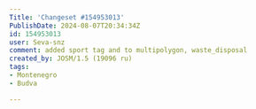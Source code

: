 ```yaml
---
Title: 'Changeset #154953013'
PublishDate: 2024-08-07T20:34:34Z
id: 154953013
user: Seva-snz
comment: added sport tag and to multipolygon, waste_disposal
created_by: JOSM/1.5 (19096 ru)
tags:
- Montenegro
- Budva

---
```


